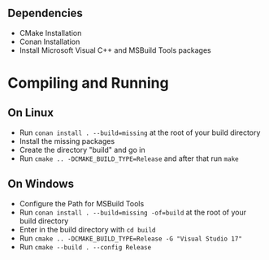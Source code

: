 ## Dependencies

-   CMake Installation
-   Conan Installation
-  Install Microsoft Visual C++ and MSBuild Tools packages

# Compiling and Running

## On Linux

- Run `conan install . --build=missing` at the root of your build directory
- Install the missing packages
- Create the directory "build" and go in
- Run `cmake .. -DCMAKE_BUILD_TYPE=Release` and after that run `make`

## On Windows

- Configure the Path for MSBuild Tools
- Run `conan install . --build=missing -of=build` at the root of your build directory
- Enter in the build directory with `cd build`
- Run `cmake .. -DCMAKE_BUILD_TYPE=Release -G "Visual Studio 17"`
- Run `cmake --build . --config Release`